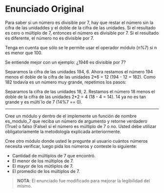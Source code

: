 # Enunciado Original

Para saber si un número es divisible por 7, hay que restar el número sin
la cifra de las unidaddes y el doble de la cifra de las unidades. Si el
resultado es cero o múltiplo de 7, entonces el número es divisible por 7.
Si el resultado es diferente, el número no es divisible por 7.

Tenga en cuenta que sólo se le permite usar el operador módulo (n%7) si n
es menor que 100.

Se entiende mejor con un ejemplo: ¿1946 es divisible por 7?

Separamos la cifra de las unidades 194, 6. Ahora restamos el número 194
menos el doble de la cifra de las unidades 2*6 = 12 (194 - 12 = 182). Como
182 todavía es un número muy grande, repetimos los pasos:

Separamos la cifra de las unidades 18, 2. Restamos el número 18 menos el
doble de la cifra de las unidades 2*2 = 4 (18 - 4 = 14). 14 ya no es tan
grande y es múlti´lo de 7 (14%7 == 0).

---

Cree un módulo y dentro de el implemente un función de nombre es_modulo_7
que reciba un número de argumento y retorne verdadero (True) o falso (False)
si el número es múltiplo de 7 o no.
Usted debe utilizar obligatoriamente la metodología explicada anteriormente.

Cree otro módulo donde usted le pregunte al usuario cuántos números necesita
verificar, luego pida los números y conteste lo siguiente:

- Cantidad de múltiplos de 7 que encontró.
- El menor de los múltiplos de 7.
- El mayor de los mútliplos de 7.
- El promedio de los múltiplos de 7.

> __**NOTA**__: El enunciado fue modificado para mejorar la legibilidad del mismo.
